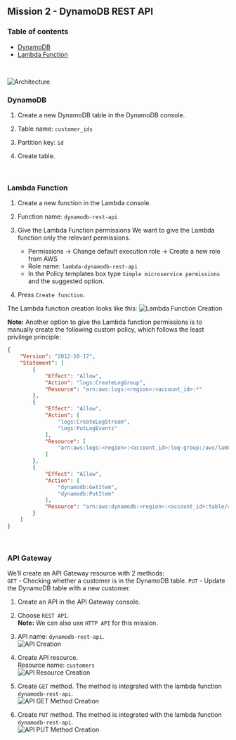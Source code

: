 ## Mission 2 - DynamoDB REST API

### Table of contents
* [DynamoDB](#dynamodb)
* [Lambda Function](#lambda-function)
<br>

![Architecture](./images/architecture.png)
<br>

### DynamoDB

1. Create a new DynamoDB table in the DynamoDB console.

2. Table name: `customer_ids`

3. Partition key: `id`

4. Create table.
<br>

### Lambda Function

1. Create a new function in the Lambda console.

2. Function name: `dynamodb-rest-api`

3. Give the Lambda Function permissions
   We want to give the Lambda function only the relevant permissions.
   - Permissions → Change default execution role → Create a new role from AWS
   - Role name: `lambda-dynamodb-rest-api`
   - In the Policy templates box type `Simple microservice permissions` and the suggested option.

4. Press `Create function`.

The Lambda function creation looks like this:
![Lambda Function Creation](./images/lambda_function_creation.png)

**Note:**
Another option to give the Lambda function permissions is to manually create the following custom policy, which follows the least privilege principle:

```json
{
    "Version": "2012-10-17",
    "Statement": [
        {
            "Effect": "Allow",
            "Action": "logs:CreateLogGroup",
            "Resource": "arn:aws:logs:<region>:<account_id>:*"
        },
        {
            "Effect": "Allow",
            "Action": [
                "logs:CreateLogStream",
                "logs:PutLogEvents"
            ],
            "Resource": [
                "arn:aws:logs:<region>:<account_id>:log-group:/aws/lambda/dynamodb_crud:*"
            ]
        },
        {
            "Effect": "Allow",
            "Action": [
                "dynamodb:GetItem",
                "dynamodb:PutItem"
            ],
            "Resource": "arn:aws:dynamodb:<region>:<account_id>:table/customer_ids"
        }
    ]
}
```
<br>

### API Gateway

We’ll create an API Gateway resource with 2 methods:\
`GET` - Checking whether a customer is in the DynamoDB table.
`PUT` - Update the DynamoDB table with a new customer.

1. Create an API in the API Gateway console.

2. Choose `REST API`.\
   **Note:** We can also use `HTTP API` for this mission.

3. API name: `dynamodb-rest-api`.<br>
   ![API Creation](./images/api_creation.png)

4. Create API resource.\
   Resource name: `customers`<br>
   ![API Resource Creation](./images/api_resource_creation.png)

5. Create `GET` method.
   The method is integrated with the lambda function `dynamodb-rest-api`.<br>
   ![API GET Method Creation](./images/api_get_method_creation.png)

6. Create `PUT` method.
   The method is integrated with the lambda function `dynamodb-rest-api`.<br>
   ![API PUT Method Creation](./images/api_put_method_creation.png)